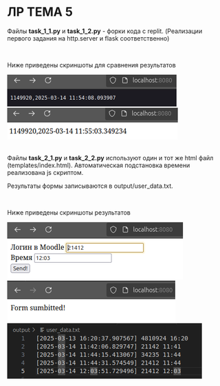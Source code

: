 # ЛР ТЕМА 5

<p>Файлы <b>task_1_1.py</b> и <b>task_1_2.py</b> - форки кода с replit. (Реализации первого задания на http.server и flask соответственно)</p>
<br/>
<p>Ниже приведены скриншоты для сравнения результатов</p>
<img src='https://github.com/ArtemijKarandashov/term4/blob/main/comp_pract/lr-5-comp-pract/screenshots/task_1_1.png'/><br/>
<img src='https://github.com/ArtemijKarandashov/term4/blob/main/comp_pract/lr-5-comp-pract/screenshots/task_1_2.png'/><br/>
<br>
<p>Файлы <b>task_2_1.py</b> и <b>task_2_2.py</b> используют один и тот же html файл (templates/index.html). Автоматическая подстановка времени реализована js скриптом.</p>
<p>Результаты формы записываются в output/user_data.txt.</p>
<br/>
<p>Ниже приведены скриншоты результатов</p>
<img src='https://github.com/ArtemijKarandashov/term4/blob/main/comp_pract/lr-5-comp-pract/screenshots/form.png'/><br/>
<img src='https://github.com/ArtemijKarandashov/term4/blob/main/comp_pract/lr-5-comp-pract/screenshots/form_response.png'/><br/>
<img src='https://github.com/ArtemijKarandashov/term4/blob/main/comp_pract/lr-5-comp-pract/screenshots/form_result.png'/>
